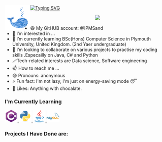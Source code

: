 <img align="left" width="80" height="80" src="gip.gif">
  <a href="https://git.io/typing-svg">
    <img src="https://readme-typing-svg.demolab.com?font=Fira+Code&weight=400&size=25&duration=3500&pause=100&color=0096FF&background=FFE33F00&center=true&width=636&lines=Hi+!;I'm+Maheshika+Sandamini" alt="Typing SVG">
  </a>
</p>

<div align="center">
  <img height="200" src="https://i.imgflip.com/65efzo.gif"  />
</div>

- 😆  My GitHUB account: @IPMSand                                                                                                  
- 👀 I’m interested in ...
-  🌱 I’m currently learning BSc(Hons) Computer Science in Plymouth University, United Kingdom. (2nd Yaer undergraduate)
- 💞️ I’m looking to collaborate on various projects to practise my coding skills .Especailly on Java, C# and Python
- 🪄Tech-related interests are Data science, Software engineering 
- 📫 How to reach me ...
- 😄 Pronouns: anonymous 
- ⚡ Fun fact: I'm not lazy, I'm just on energy-saving mode 😴
- 🍫 Likes: Anything with chocalate.


<h3 align="left">I'm Currently Learning </h3>
<p align="left"> <a href="https://www.w3schools.com/cs/" target="_blank" rel="noreferrer"> <img src="https://raw.githubusercontent.com/devicons/devicon/master/icons/csharp/csharp-original.svg" alt="csharp" width="40" height="40"/> </a> <a href="https://www.python.org" target="_blank" rel="noreferrer"> <img src="https://raw.githubusercontent.com/devicons/devicon/master/icons/python/python-original.svg" alt="python" width="40" height="40"/> </a><a href="https://www.java.com" target="_blank" rel="noreferrer"> <img src="https://raw.githubusercontent.com/devicons/devicon/master/icons/java/java-original.svg" alt="java" width="40" height="40"/> </a> <a href="https://www.mysql.com/" target="_blank" rel="noreferrer"> <img src="https://raw.githubusercontent.com/devicons/devicon/master/icons/mysql/mysql-original-wordmark.svg" alt="mysql" width="40" height="40"/> </a>  </p>
<h3 align="left">Projects I Have Done are: </h3>


  
<!---
IPMSand/IPMSand is a ✨ special ✨ repository because its `README.md` (this file) appears on your GitHub profile.
You can click the Preview link to take a look at your changes.
--->
